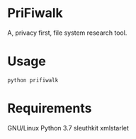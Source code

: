 # PriFiwalk
A, privacy first, file system research tool.

# Usage
`python prifiwalk`

# Requirements
GNU/Linux
Python 3.7
sleuthkit
xmlstarlet
